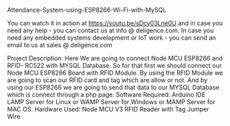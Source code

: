 
Attendance-System-using-ESP8266-Wi-Fi-with-MySQL

You can watch it in action at https://youtu.be/sDcy03Lne0U and in case you need any help - you can contact us at info @ deligence.com. In case you need any embedded systems development or IoT work - you can send an email to us at sales @ deligence.com

Project Description: Here We are going to connect Node MCU ESP8266 and RFID- RC522 with MYSQL Database. So for that first we should connect our Node MCU ESP8266 Board with RFID Module. By using the RFID Module we are going to scan our RFID card and tag which are allow or not. And by using our ESP8266 we are going to send that data to our MYSQL Database which is connect through a php page. Software Required: Arduino IDE LAMP Server for Linux or WAMP Server for Windows or MAMP Server for MAC OS. Hardware Used: Node MCU V3 RFID Reader with Tag Jumper Wire